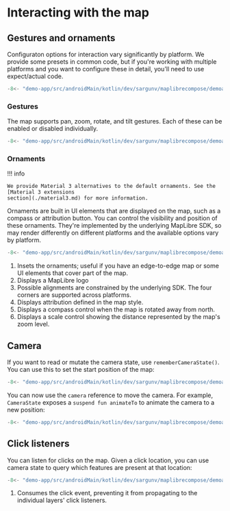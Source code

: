 # Interacting with the map

## Gestures and ornaments

Configuraton options for interaction vary significantly by platform. We provide some presets in common code, but if
you're working with multiple platforms and you want to configure these in detail, you'll need to use expect/actual code.

```kotlin title="map.common.kt"
-8<- "demo-app/src/androidMain/kotlin/dev/sargunv/maplibrecompose/demoapp/docs/Interaction.kt:common-gesture-ornament"
```

### Gestures

The map supports pan, zoom, rotate, and tilt gestures. Each of these can be
enabled or disabled individually.

```kotlin title="map.android.kt"
-8<- "demo-app/src/androidMain/kotlin/dev/sargunv/maplibrecompose/demoapp/docs/Interaction.kt:gesture-settings"
```

### Ornaments

!!! info

    We provide Material 3 alternatives to the default ornaments. See the [Material 3 extensions
    section](./material3.md) for more information.

Ornaments are built in UI elements that are displayed on the map, such as a
compass or attribution button. You can control the visibility and position of
these ornaments. They're implemented by the underlying MapLibre SDK, so may
render differently on different platforms and the available options vary by
platform.

```kotlin title="map.android.kt"
-8<- "demo-app/src/androidMain/kotlin/dev/sargunv/maplibrecompose/demoapp/docs/Interaction.kt:ornament-settings"
```

1. Insets the ornaments; useful if you have an edge-to-edge map or some UI
   elements that cover part of the map.
2. Displays a MapLibre logo
3. Possible alignments are constrained by the underlying SDK. The four corners
   are supported across platforms.
4. Displays attribution defined in the map style.
5. Displays a compass control when the map is rotated away from north.
6. Displays a scale control showing the distance represented by the map's zoom
   level.

## Camera

If you want to read or mutate the camera state, use `rememberCameraState()`. You
can use this to set the start position of the map:

```kotlin
-8<- "demo-app/src/androidMain/kotlin/dev/sargunv/maplibrecompose/demoapp/docs/Interaction.kt:camera"
```

You can now use the `camera` reference to move the camera. For example,
`CameraState` exposes a `suspend fun animateTo` to animate the camera to a new
position:

```kotlin
-8<- "demo-app/src/androidMain/kotlin/dev/sargunv/maplibrecompose/demoapp/docs/Interaction.kt:camera-animate"
```

## Click listeners

You can listen for clicks on the map. Given a click location, you can use camera
state to query which features are present at that location:

```kotlin
-8<- "demo-app/src/androidMain/kotlin/dev/sargunv/maplibrecompose/demoapp/docs/Interaction.kt:click-listeners"
```

1. Consumes the click event, preventing it from propagating to the individual
   layers' click listeners.
